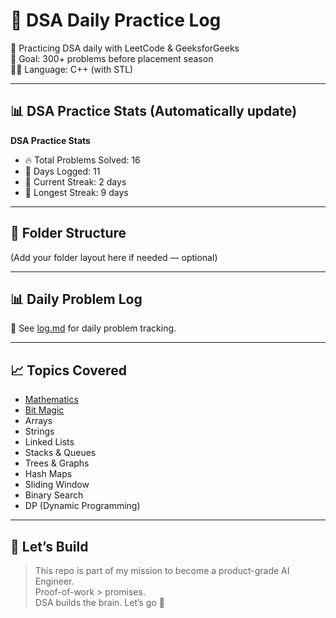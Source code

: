 # 🧠 DSA Daily Practice Log

📅 Practicing DSA daily with LeetCode & GeeksforGeeks  
🎯 Goal: 300+ problems before placement season  
🧑‍💻 Language: C++ (with STL)

---

## 📊 DSA Practice Stats (Automatically update)

<!--STATS-START-->

**DSA Practice Stats**

- 🔥 Total Problems Solved: 16  
- 📅 Days Logged: 11  
- 🔁 Current Streak: 2 days  
- 🥇 Longest Streak: 9 days

<!--STATS-END-->

---

## 📂 Folder Structure

(Add your folder layout here if needed — optional)

---

## 📊 Daily Problem Log

📌 See [log.md](./log.md) for daily problem tracking.

---

## 📈 Topics Covered

- [Mathematics](https://github.com/AnilVadthyavath/dsa-daily-log/tree/main/Mathematics)
- [Bit Magic](https://github.com/AnilVadthyavath/dsa-daily-log/tree/main/Bit-Magic)
- Arrays
- Strings
- Linked Lists
- Stacks & Queues
- Trees & Graphs
- Hash Maps
- Sliding Window
- Binary Search
- DP (Dynamic Programming)

---

## 🚀 Let’s Build

> This repo is part of my mission to become a product-grade AI Engineer.  
> Proof-of-work > promises.  
> DSA builds the brain. Let’s go 💪
> 
